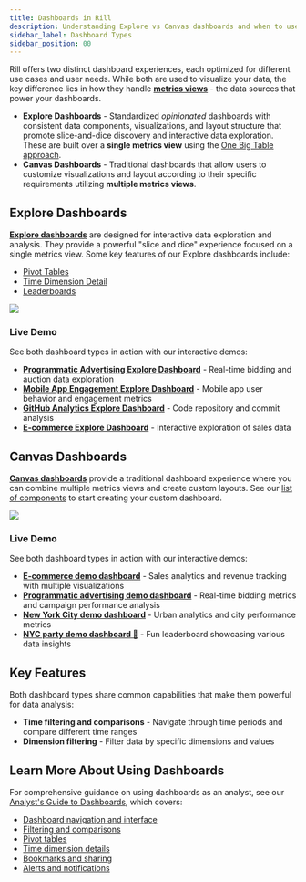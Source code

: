 ```yaml
---
title: Dashboards in Rill
description: Understanding Explore vs Canvas dashboards and when to use each
sidebar_label: Dashboard Types
sidebar_position: 00
---
```


Rill offers two distinct dashboard experiences, each optimized for different use cases and user needs. While both are used to visualize your data, the key difference lies in how they handle [**metrics views**](/build/metrics-view) - the data sources that power your dashboards.

- **Explore Dashboards** - Standardized _opinionated_ dashboards with consistent data components, visualizations, and layout structure that promote slice-and-dice discovery and interactive data exploration. These are built over a **single metrics view** using the [One Big Table approach](/build/models/models-101#one-big-table-and-dashboarding).
- **Canvas Dashboards** - Traditional dashboards that allow users to customize visualizations and layout according to their specific requirements utilizing **multiple metrics views**.

## Explore Dashboards

**[Explore dashboards](/build/dashboards/explore)** are designed for interactive data exploration and analysis. They provide a powerful "slice and dice" experience focused on a single metrics view. Some key features of our Explore dashboards include:

- [Pivot Tables](/explore/dashboard-101/pivot)
- [Time Dimension Detail](/explore/dashboard-101/tdd)
- [Leaderboards](/explore/dashboard-101/multi-metrics)

<img src = '/img/build/dashboard/explore.png' class='rounded-gif' /> <br/>

### Live Demo

See both dashboard types in action with our interactive demos:


- **[Programmatic Advertising Explore Dashboard](https://ui.rilldata.com/demo/rill-openrtb-prog-ads/explore/auction_explore?tr=-24h+to+ref+as+of+latest%2FD&tz=UTC&grain=day&measures=1d_qps%2Cavg_bid_floor%2Crequests&dims=pub_name%2Capp_site_name%2Cad_size%2Capp_site_domain%2Cdevice_osv&leaderboard_measures=1d_qps%2Cavg_bid_floor%2Crequests)** - Real-time bidding and auction data exploration
- **[Mobile App Engagement Explore Dashboard](https://ui.rilldata.com/demo/rill-app-engagement/explore/mobile_events_explore)** - Mobile app user behavior and engagement metrics
- **[GitHub Analytics Explore Dashboard](https://ui.rilldata.com/demo/rill-github-analytics/explore/rill_commits_explore?tr=P12M&grain=week&dims=username%2Cfile_path%2Cfilename%2Cfile_extension%2Cfirst_directory%2Csecond_directory%2Cprevious_file_path%2Cis_merge_commit)** - Code repository and commit analysis
- **[E-commerce Explore Dashboard](https://ui.rilldata.com/demo/ezcommerce-demo/explore/data_metrics_explore)** - Interactive exploration of sales data

## Canvas Dashboards

**[Canvas dashboards](/build/dashboards/canvas)** provide a traditional dashboard experience where you can combine multiple metrics views and create custom layouts. See our [list of components](/build/dashboards/canvas-widgets) to start creating your custom dashboard.


<img src = '/img/build/dashboard/canvas/RTBAds-Canvas-2.png' class='rounded-gif' /> <br/>

### Live Demo

See both dashboard types in action with our interactive demos:
- **[E-commerce demo dashboard](https://ui.rilldata.com/demo/ezcommerce-demo/canvas/canvas)** - Sales analytics and revenue tracking with multiple visualizations
- **[Programmatic advertising demo dashboard](https://ui.rilldata.com/demo/rill-openrtb-prog-ads/canvas/executive_overview)** - Real-time bidding metrics and campaign performance analysis
- **[New York City demo dashboard](https://ui.rilldata.com/demo/nyc-canvas-jam/canvas/scorecard%20canvas)** - Urban analytics and city performance metrics
- **[NYC party demo dashboard 🎉](https://ui.rilldata.com/demo/nyc-canvas-jam/canvas/Leaderboard)** - Fun leaderboard showcasing various data insights


## Key Features

Both dashboard types share common capabilities that make them powerful for data analysis:

- **Time filtering and comparisons** - Navigate through time periods and compare different time ranges
- **Dimension filtering** - Filter data by specific dimensions and values

## Learn More About Using Dashboards

For comprehensive guidance on using dashboards as an analyst, see our [Analyst's Guide to Dashboards](/explore/dashboard-101), which covers:

- [Dashboard navigation and interface](/explore/dashboard-101)
- [Filtering and comparisons](/explore/filters)
- [Pivot tables](/explore/dashboard-101/pivot)
- [Time dimension details](/explore/dashboard-101/tdd)
- [Bookmarks and sharing](/explore/bookmarks)
- [Alerts and notifications](/explore/alerts)

